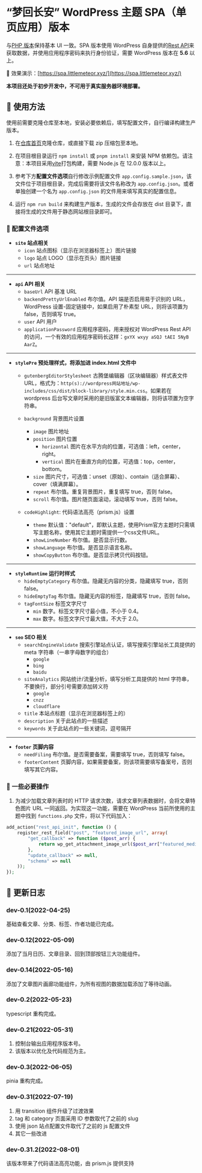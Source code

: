 # “梦回长安” WordPress 主题 SPA（单页应用）版本

与[PHP 版本](https://github.com/cbhh/wordpress-theme)保持基本 UI 一致。SPA 版本使用 WordPress 自身提供的[Rest API](https://developer.wordpress.org/rest-api/)来获取数据，并使用应用程序密码来执行身份验证，需要 WordPress 版本在 **5.6** 以上。

🍪 效果演示：[https://spa.littlemeteor.xyz/](https://spa.littlemeteor.xyz/)

**本项目还处于初步开发中，不可用于真实服务器环境部署。**

## 🍜 使用方法

使用前需要克隆仓库至本地，安装必要依赖后，填写配置文件，自行编译构建生产版本。

1. 在[仓库首页](https://github.com/cbhh/wordpress-theme-spa)克隆仓库，或直接下载 zip 压缩包至本地。

2. 在项目根目录运行 `npm install` 或 `pnpm install` 来安装 NPM 依赖包。请注意：本项目采用[vite](https://cn.vitejs.dev)打包构建，需要 Node.js 在 12.0.0 版本以上。

3. 参考下方**配置文件选项**自行修改示例配置文件 `app.config.sample.json`，该文件位于项目根目录，完成后需要将该文件名称改为 `app.config.json`。或者单独创建一个名为 `app.config.json` 的文件用来填写真实的配置信息。

4. 运行 `npm run build` 来构建生产版本，生成的文件会存放在 dist 目录下，直接将生成的文件用于静态网站根目录即可。

### 🌰 配置文件选项

- **`site` 站点相关**
  - `icon` 站点图标（显示在浏览器标签上）图片链接
  - `logo` 站点 LOGO（显示在页头）图片链接
  - `url` 站点地址

---

- **`api` API 相关**
  - `baseUrl` API 基准 URL
  - `backendPrettyUrlEnabled` 布尔值。API 端是否启用易于识别的 URL，WordPress 设置-固定链接中，如果启用了朴素型 URL，则将该项置为 false，否则填写 true。
  - `user` API 用户
  - `applicationPassword` 应用程序密码，用来授权对 WordPress Rest API 的访问，一个有效的应用程序密码长这样：`gxYX wxyy aSQJ tAEI 5NyB AarZ`。

---

- **`stylePre` 预处理样式，将添加进 index.html 文件中**

  - `gutenbergEditorStylesheet` 古腾堡编辑器（区块编辑器）样式表文件 URL，格式为：`http(s)://wordpress网站地址/wp-includes/css/dist/block-library/style.min.css`。如果若在 wordpress 后台写文章时采用的是旧版富文本编辑器，则将该项置为空字符串。
  - `background` 背景图片设置

    - `image` 图片地址
    - `position` 图片位置
      - `horizontal` 图片在水平方向的位置，可选值：left，center，right。
      - `vertical` 图片在垂直方向的位置，可选值：top，center，bottom。
    - `size` 图片尺寸，可选值：unset（原始）、contain（适合屏幕）、cover（填满屏幕）。
    - `repeat` 布尔值。重复背景图片，重复填写 true，否则 false。
    - `scroll` 布尔值。图片随页面滚动，滚动填写 true，否则 false。

  - `codeHighlight`: 代码语法高亮（prism.js）设置

    - `theme` 默认值："default"，即默认主题，使用Prism官方主题时只需填写主题名称，使用其它主题时需提供一个css文件URL。
    - `showLineNumber` 布尔值。是否显示行数。
    - `showLanguage` 布尔值。是否显示语言名称。
    - `showCopyButton` 布尔值。是否显示拷贝代码按钮。

---

- **`styleRuntime` 运行时样式**
  - `hideEmptyCategory` 布尔值。隐藏无内容的分类，隐藏填写 true，否则 false。
  - `hideEmptyTag` 布尔值。隐藏无内容的标签，隐藏填写 true，否则 false。
  - `tagFontSize` 标签文字尺寸
    - `min` 数字。标签文字尺寸最小值，不小于 0.4。
    - `max` 数字。标签文字尺寸最大值，不大于 2.0。

---

- **`seo` SEO 相关**
  - `searchEngineValidate` 搜索引擎站点认证，填写搜索引擎站长工具提供的 meta 字符串（一串字母数字的组合）
    - `google`
    - `bing`
    - `baidu`
  - `siteAnalytics` 网站统计/流量分析，填写分析工具提供的 html 字符串，不要换行，部分引号需要添加转义符
    - `google`
    - `cnzz`
    - `cloudflare`
  - `title` 本站点标题（显示在浏览器标签上的）
  - `description` 关于此站点的一些描述
  - `keywords` 关于此站点的一些关键词，逗号隔开

---

- **`footer` 页脚内容**
  - `needFiling` 布尔值。是否需要备案，需要填写 true，否则填写 false。
  - `footerContent` 页脚内容，如果需要备案，则该项需要填写备案号，否则填写其它内容。

### 🥚 一些必要操作

1. 为减少加载文章列表时的 HTTP 请求次数，请求文章列表数据时，会将文章特色图片 URL 一同返回。为实现这一功能，需要在 WordPress 当前所使用的主题中找到 `functions.php` 文件，将以下代码加入：

```php
add_action("rest_api_init", function () {
    register_rest_field("post", "featured_image_url", array(
        "get_callback" => function ($post_arr) {
            return wp_get_attachment_image_url($post_arr["featured_media"], "full");
        },
        "update_callback" => null,
        "schema" => null
    ));
});
```

## 🍭 更新日志

### dev-0.1(2022-04-25)

基础查看文章、分类、标签、作者功能已完成。

### dev-0.12(2022-05-09)

添加了当月日历、文章目录、回到顶部按钮三大功能组件。

### dev-0.14(2022-05-16)

添加了文章图片画廊功能组件，为所有视图的数据加载添加了等待动画。

### dev-0.2(2022-05-23)

typescript 重构完成。

### dev-0.21(2022-05-31)

1. 控制台输出应用程序版本号。
2. 该版本以优化及代码规范为主。

### dev-0.3(2022-06-05)

pinia 重构完成。

### dev-0.31(2022-07-19)

1. 用 transition 组件升级了过渡效果
2. tag 和 category 页面采用 ID 参数取代了之前的 slug
3. 使用 json 站点配置文件取代了之前的 js 配置文件
4. 其它一些改进

### dev-0.31.2(2022-08-01)

该版本带来了代码语法高亮功能，由 prism.js 提供支持
